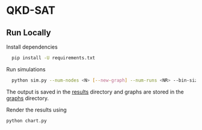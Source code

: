 # QKD-SAT

## Run Locally

Install dependencies

```bash
  pip install -U requirements.txt
```

Run simulations

```bash
  python sim.py --num-nodes <N> [--new-graph] --num-runs <NR> --bin-size <BS> --vary both 
```

The output is saved in the [results](./results) directory and graphs are stored in the [graphs](./graphs) directory.

Render the results using

```bash
python chart.py
```
